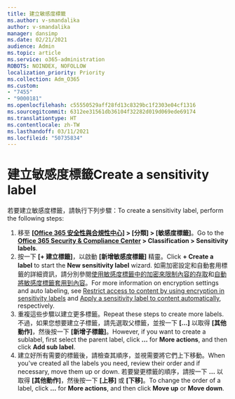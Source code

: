 ```yaml
---
title: 建立敏感度標籤
ms.author: v-smandalika
author: v-smandalika
manager: dansimp
ms.date: 02/21/2021
audience: Admin
ms.topic: article
ms.service: o365-administration
ROBOTS: NOINDEX, NOFOLLOW
localization_priority: Priority
ms.collection: Adm_O365
ms.custom:
- "7455"
- "9000181"
ms.openlocfilehash: c55550529aff28fd13c8329bc1f2303e04cf1316
ms.sourcegitcommit: 6312ee31561db36104f32282d019d069ede69174
ms.translationtype: HT
ms.contentlocale: zh-TW
ms.lasthandoff: 03/11/2021
ms.locfileid: "50735834"
---
```

# <a name="create-a-sensitivity-label"></a><span data-ttu-id="8aa7e-102">建立敏感度標籤</span><span class="sxs-lookup"><span data-stu-id="8aa7e-102">Create a sensitivity label</span></span>

<span data-ttu-id="8aa7e-103">若要建立敏感度標籤，請執行下列步驟：</span><span class="sxs-lookup"><span data-stu-id="8aa7e-103">To create a sensitivity label, perform the following steps:</span></span>

1. <span data-ttu-id="8aa7e-104">移至 **[[Office 365 安全性與合規性中心](https://sip.protection.office.com/)] > [分類] > [敏感度標籤]**。</span><span class="sxs-lookup"><span data-stu-id="8aa7e-104">Go to the **[Office 365 Security & Compliance Center](https://sip.protection.office.com/) > Classification > Sensitivity labels**.</span></span>
2. <span data-ttu-id="8aa7e-105">按一下 **[+ 建立標籤]**，以啟動 **[新增敏感度標籤]** 精靈。</span><span class="sxs-lookup"><span data-stu-id="8aa7e-105">Click **+ Create a label** to start the **New sensitivity label** wizard.</span></span> <span data-ttu-id="8aa7e-106">如需加密設定和自動套用標籤的詳細資訊，請分別參閱[使用敏感度標籤中的加密來限制內容的存取](https://docs.microsoft.com/microsoft-365/compliance/encryption-sensitivity-labels)和[自動將敏感度標籤套用到內容](https://docs.microsoft.com/microsoft-365/compliance/apply-sensitivity-label-automatically)。</span><span class="sxs-lookup"><span data-stu-id="8aa7e-106">For more information on encryption settings and auto labeling, see [Restrict access to content by using encryption in sensitivity labels](https://docs.microsoft.com/microsoft-365/compliance/encryption-sensitivity-labels) and [Apply a sensitivity label to content automatically](https://docs.microsoft.com/microsoft-365/compliance/apply-sensitivity-label-automatically), respectively.</span></span>
3. <span data-ttu-id="8aa7e-107">重複這些步驟以建立更多標籤。</span><span class="sxs-lookup"><span data-stu-id="8aa7e-107">Repeat these steps to create more labels.</span></span> <span data-ttu-id="8aa7e-108">不過，如果您想要建立子標籤，請先選取父標籤，並按一下 **[...]** 以取得 **[其他動作]**，然後按一下 **[新增子標籤]**。</span><span class="sxs-lookup"><span data-stu-id="8aa7e-108">However, if you want to create a sublabel, first select the parent label, click **...** for **More actions**, and then click **Add sub label**.</span></span>
4. <span data-ttu-id="8aa7e-109">建立好所有需要的標籤後，請檢查其順序，並視需要將它們上下移動。</span><span class="sxs-lookup"><span data-stu-id="8aa7e-109">When you've created all the labels you need, review their order and if necessary, move them up or down.</span></span> <span data-ttu-id="8aa7e-110">若要變更標籤的順序，請按一下 **...** 以取得 **[其他動作]**，然後按一下 **[上移]** 或 **[下移]**。</span><span class="sxs-lookup"><span data-stu-id="8aa7e-110">To change the order of a label, click **...** for **More actions**, and then click **Move up** or **Move down**.</span></span> 
